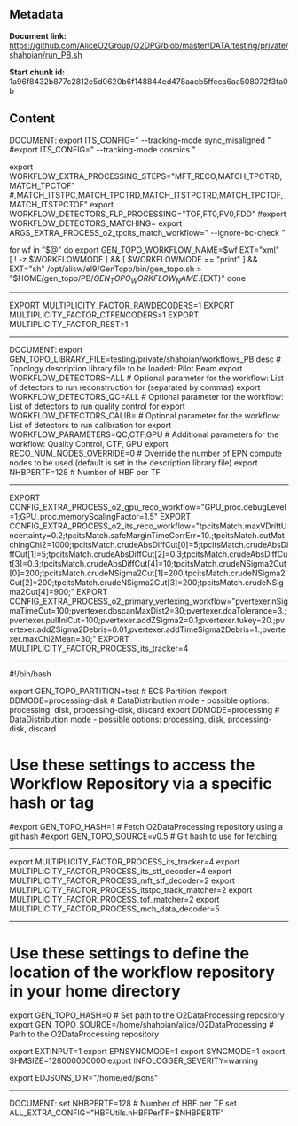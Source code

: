 ## Metadata

**Document link:** https://github.com/AliceO2Group/O2DPG/blob/master/DATA/testing/private/shahoian/run_PB.sh

**Start chunk id:** 1a96f8432b877c2812e5d0620b6f148844ed478aacb5ffeca6aa508072f3fa0b

## Content

DOCUMENT:
    export ITS_CONFIG=" --tracking-mode sync_misaligned "
#export ITS_CONFIG=" --tracking-mode cosmics "

export WORKFLOW_EXTRA_PROCESSING_STEPS="MFT_RECO,MATCH_TPCTRD,MATCH_TPCTOF"  #,MATCH_ITSTPC,MATCH_TPCTRD,MATCH_ITSTPCTRD,MATCH_TPCTOF,MATCH_ITSTPCTOF"
export WORKFLOW_DETECTORS_FLP_PROCESSING="TOF,FT0,FV0,FDD"
#export WORKFLOW_DETECTORS_MATCHING=
export ARGS_EXTRA_PROCESS_o2_tpcits_match_workflow=" --ignore-bc-check "

for wf in "$@"
do
 export GEN_TOPO_WORKFLOW_NAME=$wf
 EXT="xml"   
 [ ! -z $WORKFLOWMODE ] && [ $WORKFLOWMODE == "print" ] && EXT="sh"
 /opt/alisw/el9/GenTopo/bin/gen_topo.sh > "$HOME/gen_topo/PB/${GEN_TOPO_WORKFLOW_NAME}.${EXT}"
done

---

EXPORT MULTIPLICITY_FACTOR_RAWDECODERS=1
EXPORT MULTIPLICITY_FACTOR_CTFENCODERS=1
EXPORT MULTIPLICITY_FACTOR_REST=1

---

DOCUMENT:
    export GEN_TOPO_LIBRARY_FILE=testing/private/shahoian/workflows_PB.desc # Topology description library file to be loaded: Pilot Beam
    export WORKFLOW_DETECTORS=ALL                                        # Optional parameter for the workflow: List of detectors to run reconstruction for (separated by commas)
    export WORKFLOW_DETECTORS_QC=ALL                                     # Optional parameter for the workflow: List of detectors to run quality control for
    export WORKFLOW_DETECTORS_CALIB=                                     # Optional parameter for the workflow: List of detectors to run calibration for
    export WORKFLOW_PARAMETERS=QC,CTF,GPU                                # Additional parameters for the workflow: Quality Control, CTF, GPU
    export RECO_NUM_NODES_OVERRIDE=0                                     # Override the number of EPN compute nodes to be used (default is set in the description library file)
    export NHBPERTF=128                                                  # Number of HBF per TF

---

EXPORT CONFIG_EXTRA_PROCESS_o2_gpu_reco_workflow="GPU_proc.debugLevel=1;GPU_proc.memoryScalingFactor=1.5"
EXPORT CONFIG_EXTRA_PROCESS_o2_its_reco_workflow="tpcitsMatch.maxVDriftUncertainty=0.2;tpcitsMatch.safeMarginTimeCorrErr=10.;tpcitsMatch.cutMatchingChi2=1000;tpcitsMatch.crudeAbsDiffCut[0]=5;tpcitsMatch.crudeAbsDiffCut[1]=5;tpcitsMatch.crudeAbsDiffCut[2]=0.3;tpcitsMatch.crudeAbsDiffCut[3]=0.3;tpcitsMatch.crudeAbsDiffCut[4]=10;tpcitsMatch.crudeNSigma2Cut[0]=200;tpcitsMatch.crudeNSigma2Cut[1]=200;tpcitsMatch.crudeNSigma2Cut[2]=200;tpcitsMatch.crudeNSigma2Cut[3]=200;tpcitsMatch.crudeNSigma2Cut[4]=900;"
EXPORT CONFIG_EXTRA_PROCESS_o2_primary_vertexing_workflow="pvertexer.nSigmaTimeCut=100;pvertexer.dbscanMaxDist2=30;pvertexer.dcaTolerance=3.;pvertexer.pullIniCut=100;pvertexer.addZSigma2=0.1;pvertexer.tukey=20.;pvertexer.addZSigma2Debris=0.01;pvertexer.addTimeSigma2Debris=1.;pvertexer.maxChi2Mean=30;"
EXPORT MULTIPLICITY_FACTOR_PROCESS_its_tracker=4

---

#!/bin/bash

export GEN_TOPO_PARTITION=test                                       # ECS Partition
#export DDMODE=processing-disk                                        # DataDistribution mode - possible options: processing, disk, processing-disk, discard
export DDMODE=processing                                             # DataDistribution mode - possible options: processing, disk, processing-disk, discard

# Use these settings to access the Workflow Repository via a specific hash or tag
#export GEN_TOPO_HASH=1                                              # Fetch O2DataProcessing repository using a git hash
#export GEN_TOPO_SOURCE=v0.5                                         # Git hash to use for fetching

---

export MULTIPLICITY_FACTOR_PROCESS_its_tracker=4
export MULTIPLICITY_FACTOR_PROCESS_its_stf_decoder=4
export MULTIPLICITY_FACTOR_PROCESS_mft_stf_decoder=2
export MULTIPLICITY_FACTOR_PROCESS_itstpc_track_matcher=2
export MULTIPLICITY_FACTOR_PROCESS_tof_matcher=2
export MULTIPLICITY_FACTOR_PROCESS_mch_data_decoder=5

---

# Use these settings to define the location of the workflow repository in your home directory
export GEN_TOPO_HASH=0                                               # Set path to the O2DataProcessing repository
export GEN_TOPO_SOURCE=/home/shahoian/alice/O2DataProcessing         # Path to the O2DataProcessing repository

export EXTINPUT=1
export EPNSYNCMODE=1
export SYNCMODE=1
export SHMSIZE=128000000000
export INFOLOGGER_SEVERITY=warning

export EDJSONS_DIR="/home/ed/jsons"

---

DOCUMENT:
    set NHBPERTF=128                                                      # Number of HBF per TF
set ALL_EXTRA_CONFIG="HBFUtils.nHBFPerTF=$NHBPERTF"